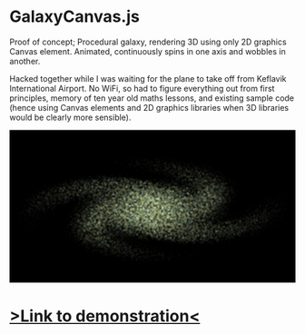 # GalaxyCanvas.js
Proof of concept; Procedural galaxy, rendering 3D using only 2D graphics Canvas element. Animated, continuously spins in one axis and wobbles in another.

Hacked together while I was waiting for the plane to take off from Keflavik International Airport. No WiFi, so had to figure everything out from first principles, memory of ten year old maths lessons, and existing sample code (hence using Canvas elements and 2D graphics libraries when 3D libraries would be clearly more sensible).

![Screenshot of output](/Screen%20Shot%202016-11-09%20at%2000.10.30.png)

<h1><a href="GalaxyCanvas.html">&gt;Link to demonstration&lt;</a></h1>
